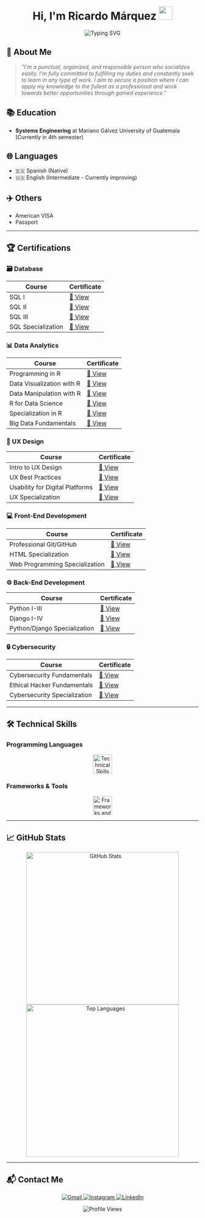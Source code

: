 <h1 align="center">
  <b>Hi, I'm Ricardo Márquez</b>
  <img src="https://media.giphy.com/media/hvRJCLFzcasrR4ia7z/giphy.gif" width="35">
</h1>

<div align="center">
  <img src="https://readme-typing-svg.demolab.com?font=Fira+Code&pause=1000&color=3498DB&center=true&vCenter=true&width=435&lines=Systems+Engineering+Student;Full-Stack+Developer;Data+Analyst;UX+Designer" alt="Typing SVG">
</div>

## 🚀 About Me

> *"I'm a punctual, organized, and responsible person who socializes easily. I'm fully committed to fulfilling my duties and constantly seek to learn in any type of work. I aim to secure a position where I can apply my knowledge to the fullest as a professional and work towards better opportunities through gained experience."*

## 📚 Education
- **Systems Engineering** at Mariano Gálvez University of Guatemala (Currently in 4th semester)

## 🌐 Languages
- 🇪🇸 Spanish (Native)
- 🇺🇸 English (Intermediate - Currently improving)

## ✈️ Others
- American VISA
- Passport

---

## 🏆 Certifications

### 🗃️ Database
| Course | Certificate |
|--------|-------------|
| SQL I | [🔗 View](https://drive.google.com/file/d/1ZNH5v2GFH0QtOWSqQIvPTvviOonQds2m/view?usp=drive_link) |
| SQL II | [🔗 View](https://drive.google.com/file/d/1vaFbFbYmBw4bxZrrR891E5imJAw6Ofvq/view?usp=drive_link) |
| SQL III | [🔗 View](https://drive.google.com/file/d/1L4f4SsI0hs1KrkNNK7TH6I3A0QLRe9H_/view?usp=drive_link) |
| SQL Specialization | [🔗 View](https://drive.google.com/file/d/1EmcBpkiY7FVbNyKvI7wIKleb_vi5rf1i/view?usp=drive_link) |

### 📊 Data Analytics
| Course | Certificate |
|--------|-------------|
| Programming in R | [🔗 View](https://drive.google.com/file/d/1-Fm0n3RQ0bz5q_O7VmfRD1kxAfFLex9x/view?usp=sharing) |
| Data Visualization with R | [🔗 View](https://drive.google.com/file/d/1UsqxisP2ZZ6GYT46wb-vkw3c_ouwqtQV/view?usp=sharing) |
| Data Manipulation with R | [🔗 View](https://drive.google.com/file/d/19yKCpF0puxmTVnZdl6cfzboTj1tKbtLq/view?usp=sharing) |
| R for Data Science | [🔗 View](https://drive.google.com/file/d/17VJ-OiMmb8JzWJgRo8uXtYH-1SkhDFa-/view?usp=drive_link) |
| Specialization in R | [🔗 View](https://drive.google.com/file/d/1HcG7Xo1C3_K8NuU5TTnFENYXXiJ4W-SQ/view?usp=drive_link) |
| Big Data Fundamentals | [🔗 View](https://drive.google.com/file/d/1tHM2iISE-dfLa-XCW__OMvkRZ3iFsUdR/view?usp=drive_link) |

### 🎨 UX Design
| Course | Certificate |
|--------|-------------|
| Intro to UX Design | [🔗 View](https://drive.google.com/file/d/1zh3ommE9As9yb7tYwx_zlBey0ym-FnMZ/view?usp=sharing) |
| UX Best Practices | [🔗 View](https://drive.google.com/file/d/1aLMz6rCSlvbb2kL9q-q1mKi1tc2GXOv-/view?usp=sharing) |
| Usability for Digital Platforms | [🔗 View](https://drive.google.com/file/d/1VCdiN0UAFB1RYP_ba6SRL4cyOZp0kNz6/view?usp=sharing) |
| UX Specialization | [🔗 View](https://drive.google.com/file/d/1QAvql-rlmfUsFN_ideP35MeU57pgIcJ2/view?usp=sharing) |

### 💻 Front-End Development
| Course | Certificate |
|--------|-------------|
| Professional Git/GitHub | [🔗 View](https://drive.google.com/file/d/1uY63qecxZSj4E4yu5de40NSaEqqYgvP6/view?usp=sharing) |
| HTML Specialization | [🔗 View](https://drive.google.com/file/d/1olp69tNpmsThp1jYAwlGtkH7RK8UJw7Y/view?usp=drive_link) |
| Web Programming Specialization | [🔗 View](https://drive.google.com/file/d/1j8z33hjfvLrjXvETzap76Nqh1LreVM0f/view?usp=sharing) |

### ⚙️ Back-End Development
| Course | Certificate |
|--------|-------------|
| Python I-III | [🔗 View](https://drive.google.com/file/d/1m0l9o1js7_0-DROjBDNEpbKfblSphlxT/view?usp=sharing) |
| Django I-IV | [🔗 View](https://drive.google.com/file/d/1jh4hWetx7ZX6Ap8Cs-oUh3IX_D5EH3yK/view?usp=sharing) |
| Python/Django Specialization | [🔗 View](https://drive.google.com/file/d/1kzr802v823SxCtQfgsufo4qIB6OrY_Tg/view?usp=sharing) |

### 🔒 Cybersecurity
| Course | Certificate |
|--------|-------------|
| Cybersecurity Fundamentals | [🔗 View](https://drive.google.com/file/d/1v5Yfz8qohjC9cU9o03xhlJM1yTKqnf0b/view?usp=drive_link) |
| Ethical Hacker Fundamentals | [🔗 View](https://drive.google.com/file/d/1l_GvsxzbfuuITpKdwXfyHWU-u1TyAfJu/view?usp=sharing) |
| Cybersecurity Specialization | [🔗 View](https://drive.google.com/file/d/1DXULWpMKhMn0LmIjbCsSIA38l1vtl8f5/view?usp=sharing) |

---

## 🛠️ Technical Skills

### Programming Languages
<p align="center">
  <img src="https://skillicons.dev/icons?i=mysql,py,cpp,cs,js,html,css,r" alt="Technical Skills" height="50"/>
</p>

### Frameworks & Tools
<p align="center">
  <img src="https://skillicons.dev/icons?i=django,bootstrap,react,tailwind,vscode,visualstudio,postgresql,github,figma,docker,supabase" alt="Frameworks and Tools" height="50"/>
</p>

---

## 📈 GitHub Stats
<p align="center">
  <img src="https://github-readme-stats.vercel.app/api?username=Ricardo21Josee&show_icons=true&theme=algolia" alt="GitHub Stats" width="400"/>
  <img src="https://github-readme-stats.vercel.app/api/top-langs/?username=Ricardo21Josee&layout=compact&theme=algolia" alt="Top Languages" width="400"/>
</p>

---

## 📬 Contact Me
<p align="center">
  <a href="mailto:josemarquez21garcia@gmail.com">
    <img src="https://img.shields.io/badge/Gmail-D14836?style=for-the-badge&logo=gmail&logoColor=white" alt="Gmail">
  </a>
  <a href="https://instagram.com/mar_quez_g">
    <img src="https://img.shields.io/badge/Instagram-E4405F?style=for-the-badge&logo=instagram&logoColor=white" alt="Instagram">
  </a>
  <a href="https://www.linkedin.com/in/ricardo-márquez-garcía-68ab10299">
    <img src="https://img.shields.io/badge/LinkedIn-0077B5?style=for-the-badge&logo=linkedin&logoColor=white" alt="LinkedIn">
  </a>
</p>

<div align="center">
  <img src="https://komarev.com/ghpvc/?username=Ricardo21Josee&label=Profile%20views&color=0e75b6&style=flat" alt="Profile Views"/>
</div>
